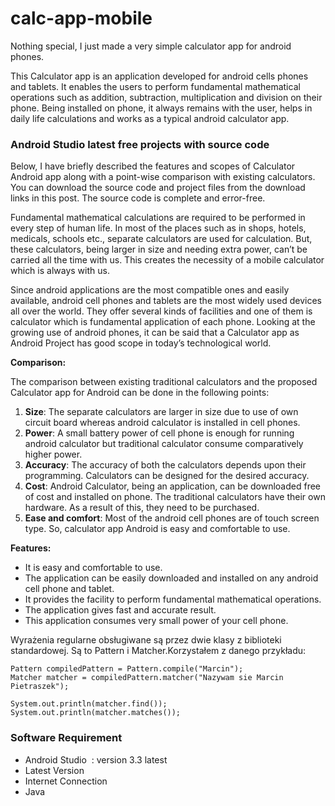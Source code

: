 # calc-app-mobile

Nothing special, I just made a very simple calculator app for android phones.   



This Calculator app is an application developed for android cells phones and tablets. It enables the users to perform fundamental mathematical operations such as addition, subtraction, multiplication and division on their phone. Being installed on phone, it always remains with the user, helps in daily life calculations and works as a typical android calculator app.
<h3>Android Studio latest free projects with source code</h3>
Below, I have briefly described the features and scopes of Calculator Android app along with a point-wise comparison with existing calculators. You can download the source code and project files from the download links in this post. The source code is complete and error-free.

Fundamental mathematical calculations are required to be performed in every step of human life. In most of the places such as in shops, hotels, medicals, schools etc., separate calculators are used for calculation. But, these calculators, being larger in size and needing extra power, can’t be carried all the time with us. This creates the necessity of a mobile calculator which is always with us.

Since android applications are the most compatible ones and easily available, android cell phones and tablets are the most widely used devices all over the world. They offer several kinds of facilities and one of them is calculator which is fundamental application of each phone. Looking at the growing use of android phones, it can be said that a Calculator app as Android Project has good scope in today’s technological world.

<strong>Comparison:</strong>

The comparison between existing traditional calculators and the proposed Calculator app for Android can be done in the following points:
<ol>
 	<li><strong>Size</strong>: The separate calculators are larger in size due to use of own circuit board whereas android calculator is installed in cell phones.</li>
 	<li><strong>Power</strong>: A small battery power of cell phone is enough for running android calculator but traditional calculator consume comparatively higher power.</li>
 	<li><strong>Accuracy</strong>: The accuracy of both the calculators depends upon their programming. Calculators can be designed for the desired accuracy.</li>
 	<li><strong>Cost</strong>: Android Calculator, being an application, can be downloaded free of cost and installed on phone. The traditional calculators have their own hardware. As a result of this, they need to be purchased.</li>
 	<li><strong>Ease and comfort</strong>: Most of the android cell phones are of touch screen type. So, calculator app Android is easy and comfortable to use.</li>
</ol>
<strong>Features:</strong>
<ul>
 	<li>It is easy and comfortable to use.</li>
 	<li>The application can be easily downloaded and installed on any android cell phone and tablet.</li>
 	<li>It provides the facility to perform fundamental mathematical operations.</li>
 	<li>The application gives fast and accurate result.</li>
 	<li>This application consumes very small power of your cell phone.</li>
</ul>

Wyrażenia regularne obsługiwane są przez dwie klasy z biblioteki standardowej. Są to Pattern i Matcher.Korzystałem z danego przykładu:</br>
```
Pattern compiledPattern = Pattern.compile("Marcin");
Matcher matcher = compiledPattern.matcher("Nazywam sie Marcin Pietraszek");

System.out.println(matcher.find());
System.out.println(matcher.matches());
```


<h3 id="requirement" class="notes">Software Requirement</h3>
<ul>
 	<li>Android Studio  : version 3.3 latest</li>
 	<li>Latest Version</li>
 	<li>Internet Connection</li>
 	<li>Java</li>
</ul>

&nbsp;
